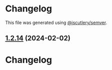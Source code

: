 # Changelog

This file was generated using [@jscutlery/semver](https://github.com/jscutlery/semver).

## [1.2.14](https://github.com/RedHatInsights/javascript-clients/compare/@redhat-cloud-services/policies-client-1.2.13...@redhat-cloud-services/policies-client-1.2.14) (2024-02-02)

# Changelog